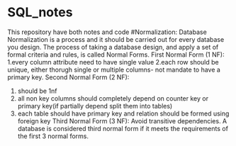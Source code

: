 # SQL_notes
This repository have both notes and code
#Normalization:
Database Normalization is a process and it should be carried out for every database you design. The process of taking a database design, and apply a set of formal criteria and rules, is called Normal Forms.
First Normal Form (1 NF):
1.every column attribute need to have single value 
2.each row should be unique, either thorugh single or multiple columns- not mandate to have a primary key.
Second Normal Form (2 NF):
1. should be 1nf
2. all non key columns should completely depend on counter key or primary key(if partially depend split them into tables)
3. each table should have primary key and relation should be formed using foreign key 
Third Normal Form (3 NF):
Avoid transitive dependencies.
A database is considered third normal form if it meets the requirements of the first 3 normal forms.
